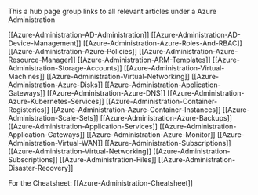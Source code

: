 
This a hub page group links to all relevant articles under a Azure Administration  

[[Azure-Administration-AD-Administration]]
[[Azure-Administration-AD-Device-Management]]
[[Azure-Administration-Azure-Roles-And-RBAC]]
[[Azure-Administration-Azure-Policies]]
[[Azure-Administration-Azure-Resource-Manager]]
[[Azure-Administration-ARM-Templates]]
[[Azure-Administration-Storage-Accounts]]
[[Azure-Administration-Virtual-Machines]]
[[Azure-Administration-Virtual-Networking]]
[[Azure-Administration-Azure-Disks]]
[[Azure-Administration-Application-Gateways]]
[[Azure-Administration-Azure-DNS]]
[[Azure-Administration-Azure-Kubernetes-Services]]
[[Azure-Administration-Container-Registeries]]
[[Azure-Administration-Azure-Container-Instances]]
[[Azure-Administration-Scale-Sets]]
[[Azure-Administration-Azure-Backups]]
[[Azure-Administration-Application-Services]]
[[Azure-Administration-Application-Gateways]]
[[Azure-Administration-Azure-Monitor]]
[[Azure-Administration-Virtual-WAN]]
[[Azure-Administration-Subscriptions]]
[[Azure-Administration-Virtual-Networking]]
[[Azure-Administration-Subscriptions]]
[[Azure-Administration-Files]]
[[Azure-Administration-Disaster-Recovery]]

For the Cheatsheet: [[Azure-Administration-Cheatsheet]]

